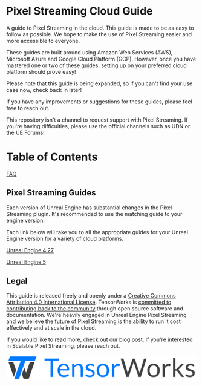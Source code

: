 # Pixel Streaming Cloud Guide
A guide to Pixel Streaming in the cloud. This guide is made to be as easy to follow as possible. We hope to make the use of Pixel Streaming easier and more accessible to everyone.

These guides are built around using Amazon Web Services (AWS), Microsoft Azure and Google Cloud Platform (GCP). However, once you have mastered one or two of these guides, setting up on your preferred cloud platform should prove easy!

Please note that this guide is being expanded, so if you can't find your use case now, check back in later!

If you have any improvements or suggestions for these guides, please feel free to reach out.

This repository isn't a channel to request support with Pixel Streaming. If you're having difficulties, please use the official channels such as UDN or the UE Forums!

# Table of Contents

   [FAQ](FAQ.md)
   
## Pixel Streaming Guides
Each version of Unreal Engine has substantial changes in the Pixel Streaming plugin. It's recommended to use the matching guide to your engine version.

Each link below will take you to all the appropriate guides for your Unreal Engine version for a variety of cloud platforms.

[Unreal Engine 4.27](Pixel%20Streaming%20UE4-27.md)

[Unreal Engine 5](Pixel%20Streaming%20UE5.md)

## Legal 

This guide is released freely and openly under a [Creative Commons Attribution 4.0 International License](http://creativecommons.org/licenses/by/4.0/). TensorWorks is [committed to contributing back to the community](https://tensorworks.com.au/community) through open source software and documentation. We're heavily engaged in Unreal Engine Pixel Streaming and we believe the future of Pixel Streaming is the ability to run it cost effectively and at scale in the cloud.

If you would like to read more, check out our [blog post](https://tensorworks.com.au/blog/an-open-architecture-for-scalable-pixel-streaming/). If you're interested in Scalable Pixel Streaming, please reach out.

[![TensorWorks Logo](Logo/logo.svg)](https://tensorworks.com.au/)
